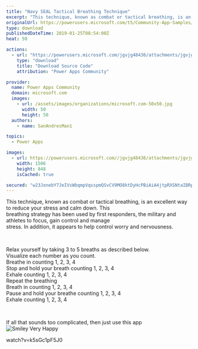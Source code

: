 ```yaml
---
title: "Navy SEAL Tactical Breathing Technique"
excerpt: "This technique, known as combat or tactical breathing, is an excellent way to reduce your stress and calm down. This breathing strategy has been used"
originalUrl: https://powerusers.microsoft.com/t5/Community-App-Samples/Navy-SEAL-Tactical-Breathing-Technique/td-p/210200
type: download
publishedDateTime: 2019-01-25T08:54:00Z
heat: 50

actions:
  - url: "https://powerusers.microsoft.com/jgvjg48436/attachments/jgvjg48436/AppFeedbackGallery/85/2/SEAL%20Breather.msapp"
    type: "download"
    title: "Download Source Code"
    attribution: "Power Apps Community"

provider:
  name: Power Apps Community
  domain: microsoft.com
  images:
    - url: /assets/images/organizations/microsoft.com-50x50.jpg
      width: 50
      height: 50
  authors:
    - name: SanAndresMan1

topics:
  - Power Apps

images:
  - url: https://powerusers.microsoft.com//jgvjg48436/attachments/jgvjg48436/AppFeedbackGallery/85/1/SEALBreather.png
    width: 1506
    height: 848
    isCached: true

secured: "w23JonebY7JeIVsWbqmpVqsspmQSvCV9MO8ktDyHcPBiAiA4jtpRXSNtaIBRp+nQheYX/2lcXZJN1KPC3zk0duJPq+VE4eWW+NPYBobqCjxNSBZUrOhxDI3UxhO5m88rZmW+6k/e/OFdd9ozH1OFWe9wbVLhtZlifIZd9KhRdtHoi+zXYUhrbPxHQTBT2tOyVAHWkhkkK0+Vra7wlxKA7EKNnEDGwAfc/O1YVJMDAT/l38x60Zox1W7YXXKkel0eWT/cnYQeOeepNQdTo11oN+OBtenu0TkCy9MeF8oL4FMC5SXBpx/TzLciu8NaYBS0LarmMtSra/0d6BBasyV+2sZdlDSbGTMMCxL2fvEeMWeysIi1AWv173cz9oZejt48yXmWRbOEeFQq7kIcslyM6e8anZ9TKnf6g8ZCQsfcNZ5jBIV43U9A6XV/fxI26Yw3;snYxF7KQIWVk8uwFemebfw=="
---
```

<p>This technique, known as combat or tactical breathing, is an excellent way to reduce your stress and calm down. This<br>breathing strategy has been used by first responders, the military and athletes to focus, gain control and manage<br>stress. In addition, it appears to help control worry and&nbsp;nervousness.</p><p>&nbsp;</p><p>Relax yourself by taking 3 to 5 breaths as described below.<br>Visualize each number as you count.<br>Breathe in counting 1, 2, 3, 4<br>Stop and hold your breath counting 1, 2, 3, 4<br>Exhale counting 1, 2, 3, 4<br>Repeat the breathing<br>Breath in counting 1, 2, 3, 4<br>Pause and hold your breathe counting 1, 2, 3, 4<br>Exhale counting 1, 2, 3, 4</p><p>&nbsp;</p><p>If all that sounds too complicated, then just use this app&nbsp;<img id="smileyvery-happy" class="emoticon emoticon-smileyvery-happy" src="/i/smilies/16x16_smiley-very-happy.png" alt="Smiley Very Happy" title="Smiley Very Happy"></p><p><span class="videoUrl">watch?v=k5sGc1pF5J0</span></p>

